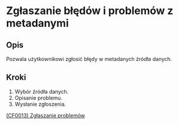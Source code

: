 # Zgłaszanie błędów i problemów z metadanymi

## Opis
Pozwala użytkownikowi zgłosić błędy w metadanych źródła danych.

## Kroki
1. Wybór źródła danych.
2. Opisanie problemu.
3. Wysłanie zgłoszenia.

[(CF0013) Zgłaszanie problemów](../../3.wizja.systemu/3.3.cechy.funkcjonalne/cechy.funkcjonalne/CF00013.md)